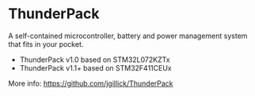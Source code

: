 # ThunderPack
A self-contained microcontroller, battery and power management system that fits in your pocket.

* ThunderPack v1.0 based on STM32L072KZTx
* ThunderPack v1.1+ based on STM32F411CEUx

More info: https://github.com/jgillick/ThunderPack
